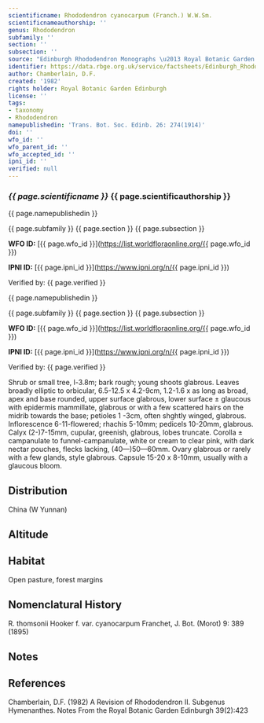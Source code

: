 ```yaml
---
scientificname: Rhododendron cyanocarpum (Franch.) W.W.Sm.
scientificnameauthorship: ''
genus: Rhododendron
subfamily: ''
section: ''
subsection: ''
source: "Edinburgh Rhododendron Monographs \u2013 Royal Botanic Garden Edinburgh"
identifier: https://data.rbge.org.uk/service/factsheets/Edinburgh_Rhododendron_Monographs.xhtml
author: Chamberlain, D.F.
created: '1982'
rights holder: Royal Botanic Garden Edinburgh
license: ''
tags:
- taxonomy
- Rhododendron
namepublishedin: 'Trans. Bot. Soc. Edinb. 26: 274(1914)'
doi: ''
wfo_id: ''
wfo_parent_id: ''
wfo_accepted_id: ''
ipni_id: ''
verified: null
---
```

### _{{ page.scientificname }}_ {{ page.scientificauthorship }}
 {{ page.namepublishedin }}

{{ page.subfamily }} {{ page.section }} {{ page.subsection }}

**WFO ID:** [{{ page.wfo_id }}](https://list.worldfloraonline.org/{{ page.wfo_id }})

**IPNI ID:** [{{ page.ipni_id }}](https://www.ipni.org/n/{{ page.ipni_id }})

Verified by: {{ page.verified }}

 {{ page.namepublishedin }}

{{ page.subfamily }} {{ page.section }} {{ page.subsection }}

**WFO ID:** [{{ page.wfo_id }}](https://list.worldfloraonline.org/{{ page.wfo_id }})

**IPNI ID:** [{{ page.ipni_id }}](https://www.ipni.org/n/{{ page.ipni_id }})

Verified by: {{ page.verified }}



Shrub or small tree, l-3.8m; bark rough; young shoots glabrous. Leaves broadly elliptic to orbicular, 6.5-12.5 x 4.2-9cm, 1.2-1.6 x as long as broad, apex and base rounded, upper surface glabrous, lower surface ± glaucous with epidermis mammillate, glabrous or with a few scattered hairs on the midrib towards the base; petioles 1 -3cm, often shghtly winged, glabrous. Inflorescence 6-11-flowered; rhachis 5-10mm; pedicels 10-20mm, glabrous. Calyx (2-)7-15mm, cupular, greenish, glabrous, lobes truncate. Corolla ± campanulate to funnel-campanulate, white or cream to clear pink, with dark nectar pouches, flecks lacking, (40—)50—60mm. Ovary glabrous or rarely with a few glands, style glabrous. Capsule 15-20 x 8-10mm, usually with a glaucous bloom.

## Distribution
China (W Yunnan)

## Altitude


## Habitat
Open pasture, forest margins

## Nomenclatural History
R. thomsonii Hooker f. var. cyanocarpum Franchet, J. Bot. (Morot) 9: 389 (1895)
                       
## Notes


## References

Chamberlain, D.F. (1982) A Revision of Rhododendron II. Subgenus Hymenanthes. Notes From the Royal Botanic Garden Edinburgh 39(2):423
